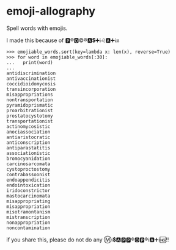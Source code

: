# emoji-allography
Spell words with emojis.

I made this because of 🅿️®🅾©®🅰💲➕ℹ️♌️🅰➕ℹ️🔛

```
>>> emojiable_words.sort(key=lambda x: len(x), reverse=True)
>>> for word in emojiable_words[:30]:
...   print(word)
... 
antidiscrimination
antivaccinationist
coccidioidomycosis
transincorporation
misappropriations
nontransportation
pyramidoprismatic
proarbitrationist
prostatocystotomy
transportationist
actinomycosistic
anociassociation
antiaristocratic
anticonscription
antiparastatitis
associationistic
bromocyanidation
carcinosarcomata
cystoproctostomy
contrabassoonist
endoappendicitis
endointoxication
iridoconstrictor
mastocarcinomata
misappropriating
misappropriation
misotramontanism
mistranscription
nonappropriation
noncontamination
```

if you share this, please do not do any Ⓜ️ℹ️💲🅰🅿️🅿️®🅾🅿️®ℹ️🅰➕ℹ️🆖‼️
